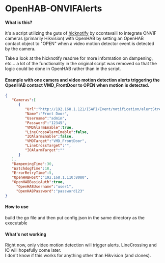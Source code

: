 # OpenHAB-ONVIFAlerts

#### What is this?
it's a script utilizing the guts of [hicknotify](https://github.com/ccontavalli/hicknotify) by ccontavalli to integrate ONVIF cameras (primarily Hikvision) with OpenHAB by setting an OpenHAB contact object to "OPEN" when a video motion detector event is detected by the camera.

Take a look at the hicknotify readme for more information on dampening, etc... a lot of the functionality in the original script was removed so that the logic could be done in OpenHAB rather than in the script.

#### Example with one camera and video motion detection alerts triggering the OpenHAB contact VMD_FrontDoor to OPEN when motion is detected.  
```json
{
   "Cameras":[
      {
         "Url":"http://192.168.1.121/ISAPI/Event/notification/alertStream",
         "Name":"Front Door",
         "Username":"admin",
         "Password":"12345",
         "VMDAlarmEnable":true,
         "LineCrossAlarmEnable":false,
         "IOAlarmEnable":false,
         "VMDTarget":"VMD_FrontDoor",
         "LineCrossTarget":"",
         "IOAlarmTarget":""
      }
   ],
   "DampeningTime":30,
   "WatchdogTime":10,
   "ErrorRetryTime":5,
   "OpenHABHost":"192.168.1.110:8080",
   "OpenHABBasicAuth":true,
	 "OpenHABUsername":"user1",
	 "OpenHABPassword":"password123"
}
```
#### How to use
build the go file and then put config.json in the same directory as the executable 


#### What's not working
Right now, only video motion detection will trigger alerts.  LineCrossing and IO will hopefully come later.  
I don't know if this works for anything other than Hikvision (and clones). 

